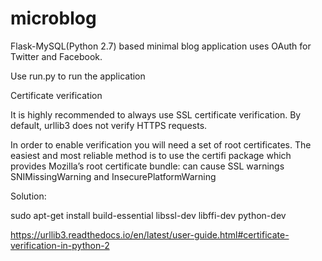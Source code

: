 # microblog

Flask-MySQL(Python 2.7) based minimal blog application uses OAuth for Twitter and Facebook.

Use run.py to run the application

Certificate verification

It is highly recommended to always use SSL certificate verification. By default, urllib3 does not verify HTTPS requests.

In order to enable verification you will need a set of root certificates. The easiest and most reliable method is to use the certifi package which provides Mozilla’s root certificate bundle: can cause SSL warnings SNIMissingWarning and InsecurePlatformWarning

Solution: 

sudo apt-get install build-essential libssl-dev libffi-dev python-dev 

https://urllib3.readthedocs.io/en/latest/user-guide.html#certificate-verification-in-python-2


